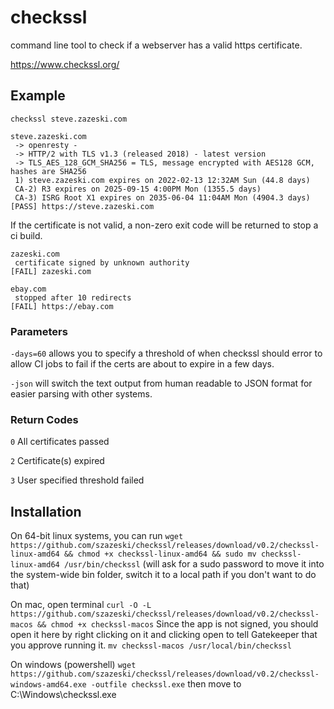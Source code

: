 # checkssl
command line tool to check if a webserver has a valid https certificate.

https://www.checkssl.org/

## Example

`checkssl steve.zazeski.com`
```
steve.zazeski.com
 -> openresty - 
 -> HTTP/2 with TLS v1.3 (released 2018) - latest version
 -> TLS_AES_128_GCM_SHA256 = TLS, message encrypted with AES128 GCM, hashes are SHA256 
 1) steve.zazeski.com expires on 2022-02-13 12:32AM Sun (44.8 days)
 CA-2) R3 expires on 2025-09-15 4:00PM Mon (1355.5 days)
 CA-3) ISRG Root X1 expires on 2035-06-04 11:04AM Mon (4904.3 days)
[PASS] https://steve.zazeski.com

```

If the certificate is not valid, a non-zero exit code will be returned to stop a ci build. 
```
zazeski.com
 certificate signed by unknown authority
[FAIL] zazeski.com
```

```
ebay.com
 stopped after 10 redirects
[FAIL] https://ebay.com
```

### Parameters
`-days=60` allows you to specify a threshold of when checkssl should error to allow CI jobs to fail if the certs are about to expire in a few days.

`-json` will switch the text output from human readable to JSON format for easier parsing with other systems.

### Return Codes
`0` All certificates passed

`2` Certificate(s) expired

`3` User specified threshold failed 

## Installation

On 64-bit linux systems, you can run
`wget https://github.com/szazeski/checkssl/releases/download/v0.2/checkssl-linux-amd64 && chmod +x checkssl-linux-amd64 && sudo mv checkssl-linux-amd64 /usr/bin/checkssl`
(will ask for a sudo password to move it into the system-wide bin folder, switch it to a local path if you don't want to do that)

On mac, open terminal
`curl -O -L https://github.com/szazeski/checkssl/releases/download/v0.2/checkssl-macos && chmod +x checkssl-macos`
Since the app is not signed, you should open it here by right clicking on it and clicking open to tell Gatekeeper that you approve running it.
`mv checkssl-macos /usr/local/bin/checkssl`

On windows (powershell)
`wget https://github.com/szazeski/checkssl/releases/download/v0.2/checkssl-windows-amd64.exe -outfile checkssl.exe`
then move to C:\Windows\checkssl.exe
